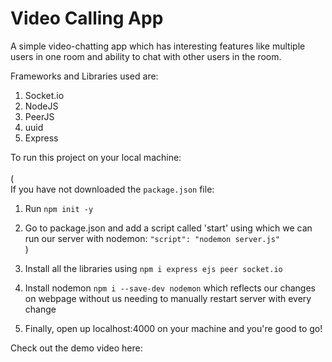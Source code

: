 # Video Calling App

A simple video-chatting app which has interesting features like multiple users in one room and ability to chat with other users in the room. 

Frameworks and Libraries used are:
1. Socket.io
2. NodeJS
3. PeerJS
4. uuid
5. Express

To run this project on your local machine: <br /> <br />
(<br />If you have not downloaded the ```package.json``` file:
1. Run ```npm init -y```
2. Go to package.json and add a script called 'start' using which we can run our server with nodemon: ```"script": "nodemon server.js"``` <br />)

1. Install all the libraries using ```npm i express ejs peer socket.io```
2. Install nodemon ```npm i --save-dev nodemon``` which reflects our changes on webpage without us needing to manually restart server with every change
4. Finally, open up localhost:4000 on your machine and you're good to go! <br />

Check out the demo video here:

